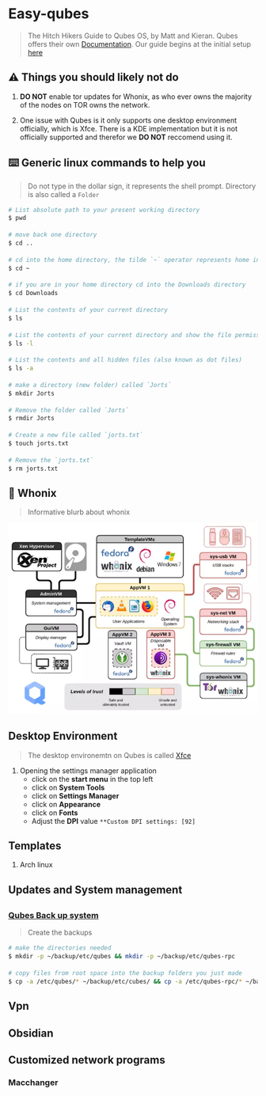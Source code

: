 # Easy-qubes

> The Hitch Hikers Guide to Qubes OS, by Matt and Kieran.
> Qubes offers their own [Documentation](git@github.com:mattcoding4days/easy-qubes.git). Our guide
> begins at the initial setup [here](https://www.qubes-os.org/doc/installation-guide/#initial-setup)

## :warning: Things you should likely not do

1. **DO NOT** enable tor updates for Whonix, as who ever owns the majority of the nodes on TOR
   owns the network.    
   
2. One issue with Qubes is it only supports one desktop environment officially, which is Xfce.
   There is a KDE implementation but it is not officially supported and therefor we **DO NOT**
   reccomend using it.

## :keyboard: Generic linux commands to help you

> Do not type in the dollar sign, it represents the shell prompt.
> Directory is also called a `Folder`

```bash
# List absolute path to your present working directory
$ pwd

# move back one directory
$ cd ..

# cd into the home directory, the tilde `~` operator represents home in the unix world
$ cd ~

# if you are in your home directory cd into the Downloads directory
$ cd Downloads

# List the contents of your current directory
$ ls

# List the contents of your current directory and show the file permissions
$ ls -l

# List the contents and all hidden files (also known as dot files)
$ ls -a

# make a directory (new folder) called `Jorts`
$ mkdir Jorts

# Remove the folder called `Jorts`
$ rmdir Jorts

# Create a new file called `jorts.txt`
$ touch jorts.txt

# Remove the `jorts.txt`
$ rm jorts.txt
```

## :scroll: Whonix

> Informative blurb about whonix

<div align="Center">
  <img src="assets/whonix-overview.webp">
</div>

## Desktop Environment

> The desktop environemtn on Qubes is called [Xfce](https://github.com/mattcoding4days/easy-qubes)

1. Opening the settings manager application
   * click on the **start menu** in the top left
   * click on **System Tools**
   * click on **Settings Manager**
   * click on **Appearance**
   * click on **Fonts**
   * Adjust the **DPI** value `**Custom DPI settings: [92]`

## Templates

1. Arch linux

## Updates and System management

## 

### [Qubes Back up system](https://github.com/mattcoding4days/easy-qubes)

> Create the backups

```bash
# make the directories needed
$ mkdir -p ~/backup/etc/qubes && mkdir -p ~/backup/etc/qubes-rpc

# copy files from root space into the backup folders you just made
$ cp -a /etc/qubes/* ~/backup/etc/cubes/ && cp -a /etc/qubes-rpc/* ~/backup/etc/qubes-rpc/
```

## Vpn

## Obsidian

## Customized network programs

### Macchanger


